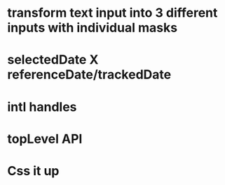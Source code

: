 # transform text input into 3 different inputs with individual masks

# selectedDate X referenceDate/trackedDate

# intl handles

# topLevel API

# Css it up